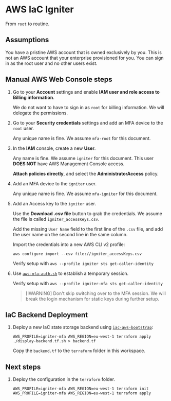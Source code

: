 # AWS IaC Igniter

From `root` to routine.

## Assumptions

You have a pristine AWS account that is owned exclusively by you.
This is not an AWS account that your enterprise provisioned for you.
You can sign in as the root user and no other users exist.

## Manual AWS Web Console steps

1. Go to your __Account__ settings and enable __IAM user and role access to Billing information__.

   We do not want to have to sign in as `root` for billing information. We will delegate the permissions.

2. Go to your __Security credentials__ settings and add an MFA device to the `root` user.

   Any unique name is fine. We assume `mfa-root` for this document.

3. In the __IAM__ console, create a new __User__.

   Any name is fine. We assume `igniter` for this document. This user __DOES NOT__ have AWS Management Console access.

   __Attach policies directly__, and select the __AdministratorAccess__ policy.

4. Add an MFA device to the `igniter` user.

   Any unique name is fine. We assume `mfa-igniter` for this document.

5. Add an Access key to the `igniter` user.

   Use the __Download .csv file__ button to grab the credentials. We assume the file is called `igniter_accessKeys.csv`.

   Add the missing `User Name` field to the first line of the `.csv` file, and add the user name on the second line in the same column.

   Import the credentials into a new AWS CLI v2 profile:

   ```shell
   aws configure import --csv file://igniter_accessKeys.csv
   ```

   Verify setup with `aws --profile igniter sts get-caller-identity`

6. Use [`aws-mfa-auth.sh`](https://github.com/toshitanaa/aws-cli-mfa-auth) to establish a temporary session.

   Verify setup with `aws --profile igniter-mfa sts get-caller-identity`

   > \[!WARNING]
   > Don't skip switching over to the MFA session. We will break the login mechanism for static keys during further setup.

## IaC Backend Deployment

1. Deploy a new IaC state storage backend using [`iac-aws-bootstrap`](https://github.com/oliversalzburg/iac-aws-bootstrap):

   ```shell
   AWS_PROFILE=igniter-mfa AWS_REGION=eu-west-1 terraform apply
   ./display-backend.tf.sh > backend.tf
   ```

   Copy the `backend.tf` to the `terraform` folder in this workspace.

## Next steps

1. Deploy the configuration in the `terraform` folder.

   ```shell
   AWS_PROFILE=igniter-mfa AWS_REGION=eu-west-1 terraform init
   AWS_PROFILE=igniter-mfa AWS_REGION=eu-west-1 terraform apply
   ```
